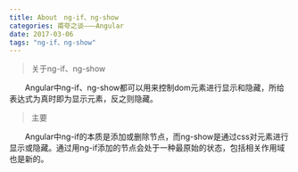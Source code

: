 ```yaml
---
title: About　ng-if、ng-show
categories: 甫夸之谈———Angular
date: 2017-03-06
tags: "ng-if、ng-show"
---
```


>关于ng-if、ng-show

　　Angular中ng-if、ng-show都可以用来控制dom元素进行显示和隐藏，所给表达式为真时即为显示元素，反之则隐藏。
	
>主要

　　Angular中ng-if的本质是添加或删除节点，而ng-show是通过css对元素进行显示或隐藏。通过用ng-if添加的节点会处于一种最原始的状态，包括相关作用域也是新的。